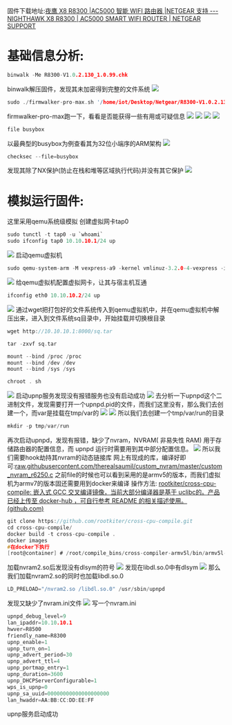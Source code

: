 固件下载地址:[夜鹰 X8 R8300 |AC5000 智能 WIFI 路由器 |NETGEAR 支持 --- NIGHTHAWK X8 R8300 | AC5000 SMART WIFI ROUTER | NETGEAR SUPPORT](https://www.netgear.com/support/product/r8300/#download)
# 基础信息分析:
```c
binwalk -Me R8300-V1.0.2.130_1.0.99.chk
```
binwalk解压固件，发现其未加密得到完整的文件系统
![](attachment/4b67f3f66bc922878d872bddfe5fd4e8.png)
```c
sudo ./firmwalker-pro-max.sh '/home/iot/Desktop/Netgear/R8300-V1.0.2.130extracted/squashfs-root' > '/home/iot/Desktop/Netgear/R8300-V1.0.2.130extracted/firmwalker.txt'
```
firmwalker-pro-max跑一下，看看是否能获得一些有用或可疑信息
![](attachment/10b28fb929da016072847bf465c593c2.png)
![](attachment/b33fb887ca87cb0336669667bea46a8e.png)
![](attachment/03f6c8b62d4bb2505c004f6e387c6a8c.png)
![](attachment/163d14313b277df4b70bd0e182917360.png)
```c
file busybox
```
以最典型的busybox为例查看其为32位小端序的ARM架构
![](attachment/b305b1282654b2fe7da7e8d6b066a23c.png)
```c
checksec --file=busybox
```
发现其除了NX保护(防止在栈和堆等区域执行代码)并没有其它保护
![](attachment/680d0dfa4de0975399a99aec8ca10f23.png)
# 模拟运行固件:
这里采用qemu系统级模拟
创建虚拟网卡tap0
```c
sudo tunctl -t tap0 -u `whoami`
sudo ifconfig tap0 10.10.10.1/24 up
```
![](attachment/b3b9a7bd4f8f1c94bc2e5c4ac5d7c389.png)
启动qemu虚拟机
```c
sudo qemu-system-arm -M vexpress-a9 -kernel vmlinuz-3.2.0-4-vexpress -initrd initrd.img-3.2.0-4-vexpress -drive if=sd,file=debian_wheezy_armhf_standard.qcow2 -append "root=/dev/mmcblk0p2 console=ttyAMA0" -net nic -net tap,ifname=tap0,script=no,downscript=no -nographic
```
![](attachment/e61d17467a5cc6ad28038eb5062f559c.png)
给qemu虚拟机配置虚拟网卡，让其与宿主机互通
```c
ifconfig eth0 10.10.10.2/24 up
```
![](attachment/e0830bc6cb088a34d679bb0ba474790d.png)
通过wget把打包好的文件系统传入到qemu虚拟机中，并在qemu虚拟机中解压出来，进入到文件系统sq目录中，开始挂载并切换根目录
```c
wget http://10.10.10.1:8000/sq.tar

tar -zxvf sq.tar

mount --bind /proc /proc 
mount --bind /dev /dev  
mount --bind /sys /sys

chroot . sh
```
![](attachment/f2daa754e0fc8abb4157b39f5e9e82c9.png)
启动upnp服务发现没有报错服务也没有启动成功
![](attachment/b50458060aa0f6fd4f91a72480767677.png)
去分析一下upnpd这个二进制文件，发现需要打开一个upnpd.pid的文件，而我们这里没有，那么我们去创建一个，而var是挂载在tmp/var的
![](attachment/7593bfa6f0317da00a97f09cdc53c78b.png)
![](attachment/8f75cc3d7555581b91c7bc73c99d12c3.png)
所以我们去创建一个tmp/var/run的目录
```c
mkdir -p tmp/var/run
```
再次启动upnpd，发现有报错，缺少了nvram，NVRAM( 非易失性 RAM) 用于存储路由器的配置信息，而 upnpd 运行时需要用到其中部分配置信息。
![](attachment/392bc7569c7c785ecb667578b27856be.png)
所以我们需要hook劫持其nvram的动态链接库
网上有现成的库，编译好即可:[raw.githubusercontent.com/therealsaumil/custom_nvram/master/custom_nvram_r6250.c](https://raw.githubusercontent.com/therealsaumil/custom_nvram/master/custom_nvram_r6250.c)
之前file的时候也可以看到采用的是armv5的版本，而我们虚拟机为armv7的版本固还需要用到docker来编译
操作方法:
[rootkiter/cross-cpu-compile: 嵌入式 GCC 交叉编译镜像，当前大部分编译器是基于 uclibc的。产品已经上传至 docker-hub ，可自行参考 README 的相关描述使用。 (github.com)](https://github.com/rootkiter/cross-cpu-compile)
```c
git clone https://github.com/rootkiter/cross-cpu-compile.git
cd cross-cpu-compile/
docker build -t cross-cpu-compile .
docker images
#在docker下执行
[root@container] # /root/compile_bins/cross-compiler-armv5l/bin/armv5l-gcc -Wall -fPIC -shared custom_nvram_r6250.c -o nvram2.so
```
加载nvram2.so后发现没有dlsym的符号
![](attachment/ad81cfa946d5c4d03e8877a102cc039e.png)
发现在libdl.so.0中有dlsym
![](attachment/e80e5d5efa046216e68520aa0d4478d2.png)
那么我们加载nvram2.so的同时也加载libdl.so.0
```c
LD_PRELOAD="/nvram2.so /libdl.so.0" /usr/sbin/upnpd
```
发现又缺少了nvram.ini文件
![](attachment/2ad5c354ebebaf65778cfe3d15d2e20a.png)
写一个nvram.ini
```c
upnpd_debug_level=9
lan_ipaddr=10.10.10.1
hwver=R8500
friendly_name=R8300
upnp_enable=1
upnp_turn_on=1
upnp_advert_period=30
upnp_advert_ttl=4
upnp_portmap_entry=1
upnp_duration=3600
upnp_DHCPServerConfigurable=1
wps_is_upnp=0
upnp_sa_uuid=00000000000000000000
lan_hwaddr=AA:BB:CC:DD:EE:FF
```
upnp服务启动成功